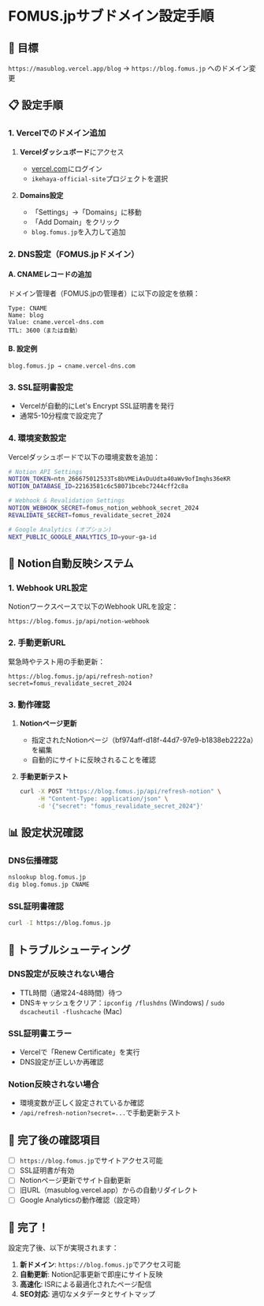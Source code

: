 # FOMUS.jpサブドメイン設定手順

## 🎯 目標
`https://masublog.vercel.app/blog` → `https://blog.fomus.jp` へのドメイン変更

## 📋 設定手順

### 1. Vercelでのドメイン追加

1. **Vercelダッシュボード**にアクセス
   - [vercel.com](https://vercel.com)にログイン
   - `ikehaya-official-site`プロジェクトを選択

2. **Domains設定**
   - 「Settings」→「Domains」に移動
   - 「Add Domain」をクリック
   - `blog.fomus.jp`を入力して追加

### 2. DNS設定（FOMUS.jpドメイン）

#### A. CNAMEレコードの追加
ドメイン管理者（FOMUS.jpの管理者）に以下の設定を依頼：

```
Type: CNAME
Name: blog
Value: cname.vercel-dns.com
TTL: 3600（または自動）
```

#### B. 設定例
```
blog.fomus.jp → cname.vercel-dns.com
```

### 3. SSL証明書設定

- Vercelが自動的にLet's Encrypt SSL証明書を発行
- 通常5-10分程度で設定完了

### 4. 環境変数設定

Vercelダッシュボードで以下の環境変数を追加：

```bash
# Notion API Settings
NOTION_TOKEN=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
NOTION_DATABASE_ID=22163581c6c58071bcebc7244cff2c8a

# Webhook & Revalidation Settings
NOTION_WEBHOOK_SECRET=fomus_notion_webhook_secret_2024
REVALIDATE_SECRET=fomus_revalidate_secret_2024

# Google Analytics (オプション)
NEXT_PUBLIC_GOOGLE_ANALYTICS_ID=your-ga-id
```

## 🔄 Notion自動反映システム

### 1. Webhook URL設定

Notionワークスペースで以下のWebhook URLを設定：

```
https://blog.fomus.jp/api/notion-webhook
```

### 2. 手動更新URL

緊急時やテスト用の手動更新：

```
https://blog.fomus.jp/api/refresh-notion?secret=fomus_revalidate_secret_2024
```

### 3. 動作確認

1. **Notionページ更新**
   - 指定されたNotionページ（bf974aff-d18f-44d7-97e9-b1838eb2222a）を編集
   - 自動的にサイトに反映されることを確認

2. **手動更新テスト**
   ```bash
   curl -X POST "https://blog.fomus.jp/api/refresh-notion" \
        -H "Content-Type: application/json" \
        -d '{"secret": "fomus_revalidate_secret_2024"}'
   ```

## 📊 設定状況確認

### DNS伝播確認
```bash
nslookup blog.fomus.jp
dig blog.fomus.jp CNAME
```

### SSL証明書確認
```bash
curl -I https://blog.fomus.jp
```

## 🚨 トラブルシューティング

### DNS設定が反映されない場合
- TTL時間（通常24-48時間）待つ
- DNSキャッシュをクリア：`ipconfig /flushdns` (Windows) / `sudo dscacheutil -flushcache` (Mac)

### SSL証明書エラー
- Vercelで「Renew Certificate」を実行
- DNS設定が正しいか再確認

### Notion反映されない場合
- 環境変数が正しく設定されているか確認
- `/api/refresh-notion?secret=...`で手動更新テスト

## 📝 完了後の確認項目

- [ ] `https://blog.fomus.jp`でサイトアクセス可能
- [ ] SSL証明書が有効
- [ ] Notionページ更新でサイト自動更新
- [ ] 旧URL（masublog.vercel.app）からの自動リダイレクト
- [ ] Google Analyticsの動作確認（設定時）

## 🎉 完了！

設定完了後、以下が実現されます：

1. **新ドメイン**: `https://blog.fomus.jp`でアクセス可能
2. **自動更新**: Notion記事更新で即座にサイト反映
3. **高速化**: ISRによる最適化されたページ配信
4. **SEO対応**: 適切なメタデータとサイトマップ